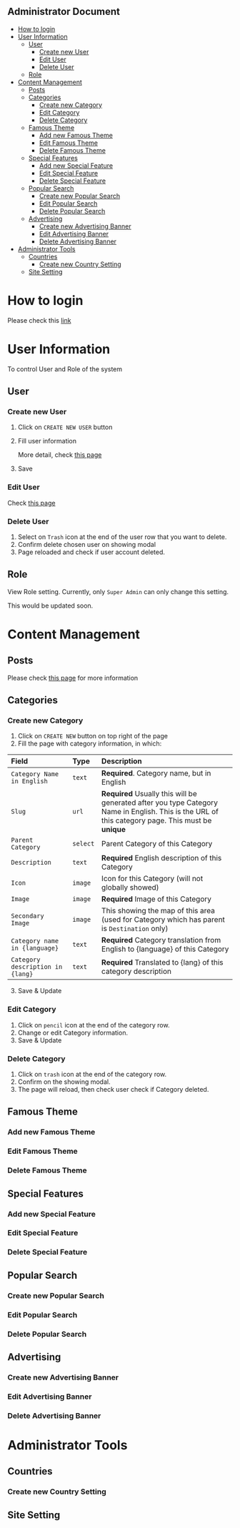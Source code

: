 Administrator Document
---

- [How to login](#how-to-login)
- [User Information](#user-information)
  - [User](#user)
    - [Create new User](#create-new-user)
    - [Edit User](#edit-user)
    - [Delete User](#delete-user)
  - [Role](#role)
- [Content Management](#content-management)
  - [Posts](#posts)
  - [Categories](#categories)
    - [Create new Category](#create-new-category)
    - [Edit Category](#edit-category)
    - [Delete Category](#delete-category)
  - [Famous Theme](#famous-theme)
    - [Add new Famous Theme](#add-new-famous-theme)
    - [Edit Famous Theme](#edit-famous-theme)
    - [Delete Famous Theme](#delete-famous-theme)
  - [Special Features](#special-features)
    - [Add new Special Feature](#add-new-special-feature)
    - [Edit Special Feature](#edit-special-feature)
    - [Delete Special Feature](#delete-special-feature)
  - [Popular Search](#popular-search)
    - [Create new Popular Search](#create-new-popular-search)
    - [Edit Popular Search](#edit-popular-search)
    - [Delete Popular Search](#delete-popular-search)
  - [Advertising](#advertising)
    - [Create new Advertising Banner](#create-new-advertising-banner)
    - [Edit Advertising Banner](#edit-advertising-banner)
    - [Delete Advertising Banner](#delete-advertising-banner)
- [Administrator Tools](#administrator-tools)
  - [Countries](#countries)
    - [Create new Country Setting](#create-new-country-setting)
  - [Site Setting](#site-setting)

# How to login
Please check this [link](https://github.com/raymondugv/HIS-Japan-Blog-Document#how-to-login)

# User Information
To control User and Role of the system
## User

### Create new User
1. Click on `CREATE NEW USER` button
2. Fill user information
   
   More detail, check [this page](https://github.com/raymondugv/HIS-Japan-Blog-Document#change-user-information)
3. Save

### Edit User
Check [this page](https://github.com/raymondugv/HIS-Japan-Blog-Document#change-user-information)
### Delete User
1. Select on `Trash` icon at the end of the user row that you want to delete.
2. Confirm delete chosen user on showing modal
3. Page reloaded and check if user account deleted.
## Role
View Role setting. Currently, only `Super Admin` can only change this setting.

This would be updated soon.
# Content Management

## Posts
Please check [this page](https://github.com/raymondugv/HIS-Japan-Blog-Document#posts) for more information

## Categories

### Create new Category
1. Click on `CREATE NEW` button on top right of the page
2. Fill the page with category information, in which:
   
| Field | Type     | Description                |
| :-------- | :------- | :------------------------- |
| `Category Name in English` | `text` | **Required**. Category name, but in English |
| `Slug` | `url` | **Required** Usually this will be generated after you type Category Name in English. This is the URL of this category page. This must be **unique** |
| `Parent Category` | `select` | Parent Category of this Category |
| `Description` | `text` | **Required** English description of this Category |
| `Icon` | `image` | Icon for this Category (will not globally showed) |
| `Image` | `image` | **Required** Image of this Category |
| `Secondary Image` | `image` | This showing the map of this area (used for Category which has parent is `Destination` only) |
| `Category name in {language}` | `text` | **Required** Category translation from English to {language} of this Category |
| `Category description in {lang}` | `text` | **Required** Translated to {lang} of this category description |

3. Save & Update
### Edit Category
1. Click on `pencil` icon at the end of the category row.
2. Change or edit Category information.
3. Save & Update
### Delete Category
1. Click on `trash` icon at the end of the category row.
2. Confirm on the showing modal.
3. The page will reload, then check user check if Category deleted.
## Famous Theme

### Add new Famous Theme

### Edit Famous Theme

### Delete Famous Theme

## Special Features

### Add new Special Feature

### Edit Special Feature

### Delete Special Feature

## Popular Search

### Create new Popular Search

### Edit Popular Search

### Delete Popular Search

## Advertising

### Create new Advertising Banner

### Edit Advertising Banner

### Delete Advertising Banner

# Administrator Tools

## Countries

### Create new Country Setting

## Site Setting